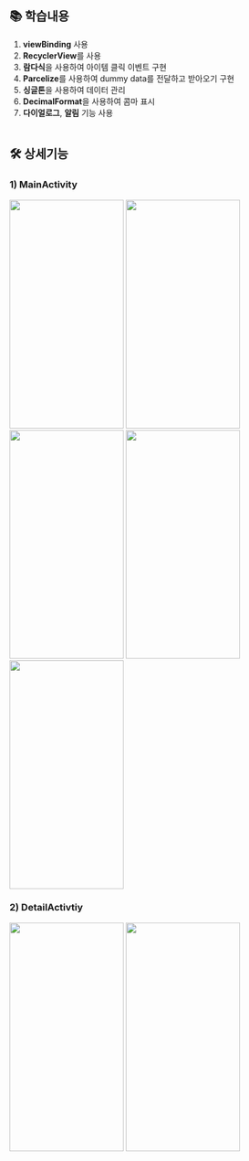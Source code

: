 ## 📚 학습내용
1. **viewBinding** 사용
2. **RecyclerView**를 사용
4. **람다식**을 사용하여 아이템 클릭 이벤트 구현
5. **Parcelize**를 사용하여 dummy data를 전달하고 받아오기 구현
7. **싱글톤**을 사용하여 데이터 관리
8. **DecimalFormat**을 사용하여 콤마 표시
9. **다이얼로그**, **알림** 기능 사용</br></br>

## 🛠️ 상세기능
### 1) MainActivity

<img src="https://github.com/wndnjs00/CarrotMarket/assets/89961868/ab810b20-58a7-43ca-90e8-a9532314015d" width="200" height="400">


<img src="https://github.com/wndnjs00/CarrotMarket/assets/89961868/4c943a69-6bab-4a16-a609-4e9a8db2abc5" width="200" height="400">


<img src="https://github.com/wndnjs00/CarrotMarket/assets/89961868/6756ca79-7625-462e-8c49-2f6d018ca67a" width="200" height="400">


<img src="https://github.com/wndnjs00/CarrotMarket/assets/89961868/6c521f8a-87b0-43f4-9775-7e9de31d4ff6" width="200" height="400">


<img src="https://github.com/wndnjs00/CarrotMarket/assets/89961868/d11adfcc-62b2-41f4-9da7-a5ab8bfe19a7" width="200" height="400">



### 2) DetailActivtiy

<img src="https://github.com/wndnjs00/CarrotMarket/assets/89961868/b1fdbbfe-dda6-41c5-bdf5-bdc90474e38c" width="200" height="400">

<img src="https://github.com/wndnjs00/CarrotMarket/assets/89961868/849d850e-88fd-42b5-9fd5-2ab1e007b0b1" width="200" height="400">
